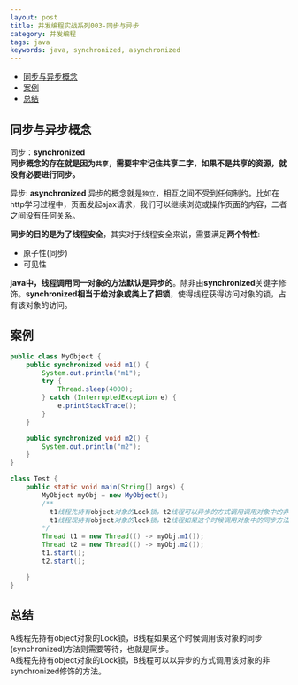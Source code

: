 ```yaml
---
layout: post
title: 并发编程实战系列003-同步与异步
category: 并发编程
tags: java
keywords: java, synchronized, asynchronized 
--- 
```


<!-- TOC -->

- [同步与异步概念](#同步与异步概念)
- [案例](#案例)
- [总结](#总结)

<!-- /TOC -->
## 同步与异步概念
同步：**synchronized**  
**同步概念的存在就是因为`共享`，需要牢牢记住共享二字，如果不是共享的资源，就没有必要进行同步。**  

异步: **asynchronized**
异步的概念就是`独立`，相互之间不受到任何制约。比如在http学习过程中，页面发起ajax请求，我们可以继续浏览或操作页面的内容，二者之间没有任何关系。  

**同步的目的是为了线程安全**，其实对于线程安全来说，需要满足**两个特性**:

 * 原子性(同步)
 * 可见性

**java中，线程调用同一对象的方法默认是异步的**。除非由**synchronized**关键字修饰。**synchronized相当于给对象或类上了把锁**，使得线程获得访问对象的锁，占有该对象的访问。

## 案例

```java
public class MyObject {
    public synchronized void m1() {
        System.out.println("m1");
        try {
            Thread.sleep(4000);
        } catch (InterruptedException e) {
            e.printStackTrace();
        }
    }

    public synchronized void m2() {
        System.out.println("m2");
    }
}

class Test {
    public static void main(String[] args) {
        MyObject myObj = new MyObject();
        /**
          t1线程先持有object对象的Lock锁，t2线程可以异步的方式调用调用对象中的非synchronized修饰的方法。
          t1线程现持有object对象的lock锁，t2线程如果这个时候调用对象中的同步方法(synchronized)则需等待，也就是同步。
        */
        Thread t1 = new Thread(() -> myObj.m1());
        Thread t2 = new Thread(() -> myObj.m2());
        t1.start();
        t2.start();

    }
}
```

## 总结
A线程先持有object对象的Lock锁，B线程如果这个时候调用该对象的同步(synchronized)方法则需要等待，也就是同步。  
A线程先持有object对象的Lock锁，B线程可以以异步的方式调用该对象的非synchronized修饰的方法。

